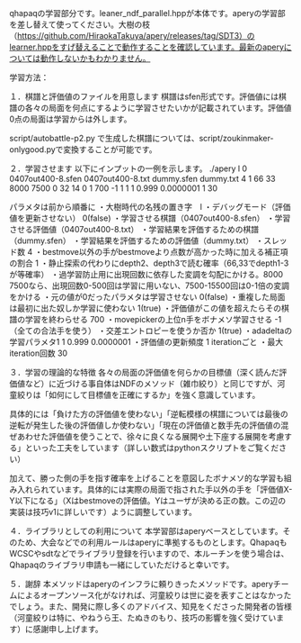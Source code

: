 qhapaqの学習部分です。leaner_ndf_parallel.hppが本体です。aperyの学習部を差し替えて使ってください。大樹の枝（https://github.com/HiraokaTakuya/apery/releases/tag/SDT3）のlearner.hppをすげ替えることで動作することを確認しています。最新のaperyについては動作しないかもわかりません。

学習方法：

１．棋譜と評価値のファイルを用意します
棋譜はsfen形式です。評価値には棋譜の各々の局面を何点にするように学習させたいかが記載されています。評価値0点の局面は学習からは外します。

script/autobattle-p2.py で生成した棋譜については、script/zoukinmaker-onlygood.pyで変換することが可能です。

２．学習させます
以下にインプットの一例を示します。
./apery l 0 0407out400-8.sfen 0407out400-8.txt dummy.sfen dummy.txt 4 1 66 33 8000 7500 0 32 14 0 1 700 -1 1 1 1 0.999 0.0000001 1 30

パラメタは前から順番に
・大樹時代の名残の置き字　l
・デバッグモード（評価値を更新させない） 0(false)
・学習させる棋譜（0407out400-8.sfen）
・学習させる評価値（0407out400-8.txt）
・学習結果を評価するための棋譜（dummy.sfen）
・学習結果を評価するための評価値（dummy.txt）
・スレッド数 4
・bestmove以外の手がbestmoveより点数が高かった時に加える補正項の割合 1
・静止探索の代わりにdepth2、depth3で読む確率（66,33でdepth1-3が等確率）
・過学習防止用に出現回数に依存した変調を勾配にかける。8000 7500なら、出現回数0-500回は学習に用いない、7500-15500回は0-1倍の変調をかける
・元の値が0だったパラメタは学習させない 0(false)
・重複した局面は最初に出た奴しか学習に使わない 1(true)
・評価値がこの値を超えたらその棋譜の学習を終わらせる 700
・movepickerの上位n手をボナメソ学習させる -1（全ての合法手を使う）
・交差エントロピーを使うか否か 1(true)
・adadeltaの学習パラメタ1 1 0.999 0.0000001
・評価値の更新頻度 1 iterationごと
・最大iteration回数 30

３．学習の理論的な特徴
各々の局面の評価値を何らかの目標値（深く読んだ評価値など）に近づける事自体はNDFのメソッド（雑巾絞り）と同じですが、河童絞りは「如何にして目標値を正確にするか」を強く意識しています。

具体的には「負けた方の評価値を使わない」「逆転模様の棋譜については最後の逆転が発生した後の評価値しか使わない」「現在の評価値と数手先の評価値の混ぜあわせた評価値を使うことで、徐々に良くなる展開や土下座する展開を考慮する」といった工夫をしています（詳しい数式はpythonスクリプトをご覧ください）

加えて、勝った側の手を指す確率を上げることを意図したボナメソ的な学習も組み入れられています。具体的には実際の局面で指された手以外の手を「評価値X-Y以下になる」（Xはbestmoveの評価値。Yはユーザが決める正の数。この辺の実装は技巧v1に詳しいです）ように調整しています。


４．ライブラリとしての利用について
本学習部はaperyベースとしています。そのため、大会などでの利用ルールはaperyに準拠するものとします。QhapaqもWCSCやsdtなどでライブラリ登録を行いますので、本ルーチンを使う場合は、Qhapaqのライブラリ申請も一緒にしていただけると幸いです。

５．謝辞
本メソッドはaperyのインフラに頼りきったメソッドです。aperyチームによるオープンソース化がなければ、河童絞りは世に姿を表すことはなかったでしょう。また、開発に際し多くのアドバイス、知見をくださった開発者の皆様（河童絞りは特に、やねうら王、たぬきのもり、技巧の影響を強く受けています）に感謝申し上げます。
